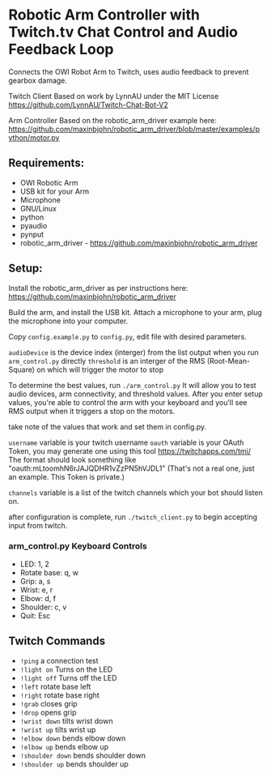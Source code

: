 # Robotic Arm Controller with Twitch.tv Chat Control and Audio Feedback Loop

Connects the OWI Robot Arm to Twitch, uses audio feedback to prevent gearbox damage.

Twitch Client Based on work by LynnAU under the MIT License
https://github.com/LynnAU/Twitch-Chat-Bot-V2

Arm Controller Based on the robotic_arm_driver example here: 
https://github.com/maxinbjohn/robotic_arm_driver/blob/master/examples/python/motor.py

## Requirements:
- OWI Robotic Arm
- USB kit for your Arm
- Microphone
- GNU/Linux
- python
- pyaudio
- pynput
- robotic_arm_driver - https://github.com/maxinbjohn/robotic_arm_driver


## Setup:

Install the robotic_arm_driver as per instructions here: https://github.com/maxinbjohn/robotic_arm_driver

Build the arm, and install the USB kit.
Attach a microphone to your arm, plug the microphone into your computer.

Copy `config.example.py` to `config.py`, edit file with desired parameters.

`audioDevice` is the device index (interger) from the list output when you run `arm_control.py` directly
`threshold` is an interger of the RMS (Root-Mean-Square) on which will trigger the motor to stop

To determine the best values, run `./arm_control.py` 
It will allow you to test audio devices, arm connectivity, and threshold values.
After you enter setup values, you're able to control the arm with your keyboard and you'll see RMS output when it triggers a stop on the motors.

take note of the values that work and set them in config.py.

`username` variable is your twitch username
`oauth` variable is your OAuth Token, you may generate one using this tool https://twitchapps.com/tmi/
The format should look something like "oauth:mLtoomhN6rJAJQDHR1vZzPN5hVJDL1" (That's not a real one, just an example. This Token is private.)

`channels` variable is a list of the twitch channels which your bot should listen on.

after configuration is complete, run `./twitch_client.py` to begin accepting input from twitch.

### arm_control.py Keyboard Controls
- LED: 1, 2
- Rotate base: q, w
- Grip: a, s
- Wrist: e, r
- Elbow: d, f
- Shoulder: c, v
- Quit: Esc

## Twitch Commands
- `!ping` a connection test
- `!light on` Turns on the LED
- `!light off` Turns off the LED
- `!left` rotate base left
- `!right` rotate base right
- `!grab` closes grip
- `!drop` opens grip
- `!wrist down` tilts wrist down
- `!wrist up` tilts wrist up
- `!elbow down` bends elbow down
- `!elbow up` bends elbow up
- `!shoulder down` bends shoulder down
- `!shoulder up` bends shoulder up